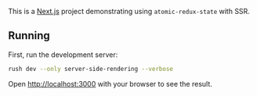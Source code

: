 This is a [Next.js](https://nextjs.org/) project demonstrating using `atomic-redux-state` with SSR.

## Running

First, run the development server:

```bash
rush dev --only server-side-rendering --verbose
```

Open [http://localhost:3000](http://localhost:3000) with your browser to see the result.